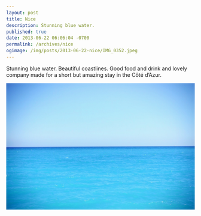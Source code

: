 ```yaml
---
layout: post
title: Nice
description: Stunning blue water.
published: true
date: 2013-06-22 06:06:04 -0700
permalink: /archives/nice
ogimage: /img/posts/2013-06-22-nice/IMG_0352.jpeg
---
```

Stunning blue water. Beautiful coastlines. Good food and drink and lovely company made for a short but amazing stay in the Côté d’Azur.

![Azure][1]

[1]: /img/posts/2013-06-22-nice/IMG_0352.jpeg